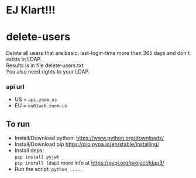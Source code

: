 # EJ Klart!!!

# delete-users
Delete all users that are basic, last-login-time more then 365 days and don´t exists in LDAP.\
Results is in file delete-users.txt\
You also need rights to your LDAP.

### api url
* US = `api.zoom.us`
* EU = `eu01web.zoom.us`

## To run
* Install/Download python:
https://www.python.org/downloads/
* Install/Download pip
https://pip.pypa.io/en/stable/installing/
* Install deps:\
`pip install pyjwt`\
`pip install ldap3` more info at https://pypi.org/project/ldap3/
* Run the script:
`python .....`
